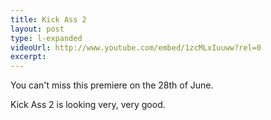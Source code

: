 ```yaml
---
title: Kick Ass 2
layout: post
type: l-expanded
videoUrl: http://www.youtube.com/embed/1zcMLxIuuww?rel=0
excerpt:
---
```


You can't miss this premiere on the 28th of June.

Kick Ass 2 is looking very, very good.